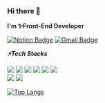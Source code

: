### Hi there 👋
**I'm ✨Front-End Developer**

 [![Notion Badge](https://img.shields.io/badge/Notion-000000?style=flat-square&logo=Notion&logoColor=white&link=https://www.notion.so/minuxx/Who-Am-I-5709f5176a1748239b1480c71c6e5c39)](mailto:minux8905@gmail.com) 
[![Gmail Badge](https://img.shields.io/badge/minux8905@gmail-EA4335?style=flat-square&logo=Gmail&logoColor=white&link=mailto:minux8905@mgail.com)](https://www.notion.so/minuxx/Who-Am-I-5709f5176a1748239b1480c71c6e5c39)
<br>

<!--
**minux8905/minux8905** is a ✨ _special_ ✨ repository because its `README.md` (this file) appears on your GitHub profile.

Here are some ideas to get you started:

- 🔭 I’m currently working on ...
- 🌱 I’m currently learning ...
- 👯 I’m looking to collaborate on ...
- 🤔 I’m looking for help with ...
- 💬 Ask me about ...
- 📫 How to reach me: ...
- 😄 Pronouns: ...
- ⚡ Fun fact: ...
-->
***⚡Tech Stacks***

<img src="https://img.shields.io/badge/Android-3DDC84?style=flat-square&logo=Android&logoColor=white"/> <img src="https://img.shields.io/badge/Kotlin-0095D5?style=flat-square&logo=Kotlin&logoColor=white"/> <img src="https://img.shields.io/badge/HTML-E34F26?style=flat-square&logo=Html5&logoColor=white"/> <img src="https://img.shields.io/badge/CSS-1572B6?style=flat-square&logo=Css3&logoColor=white"/> <img src="https://img.shields.io/badge/JavaScript-F7DF1E?style=flat-square&logo=JavaScript&logoColor=black"/> <img src="https://img.shields.io/badge/TypeScript-3178C6?style=flat-square&logo=TypeScript&logoColor=white"/> 
<br>
<img src="https://img.shields.io/badge/Node.js-339933?style=flat-square&logo=Node.js&logoColor=white"/> <img src="https://img.shields.io/badge/MySql-4479A1?style=flat-square&logo=MySql&logoColor=white"/> 


[![Top Langs](https://github-readme-stats.vercel.app/api/top-langs/?username=MinukYu&layout=compact&theme=dracula)](https://github.com/minux8905)
